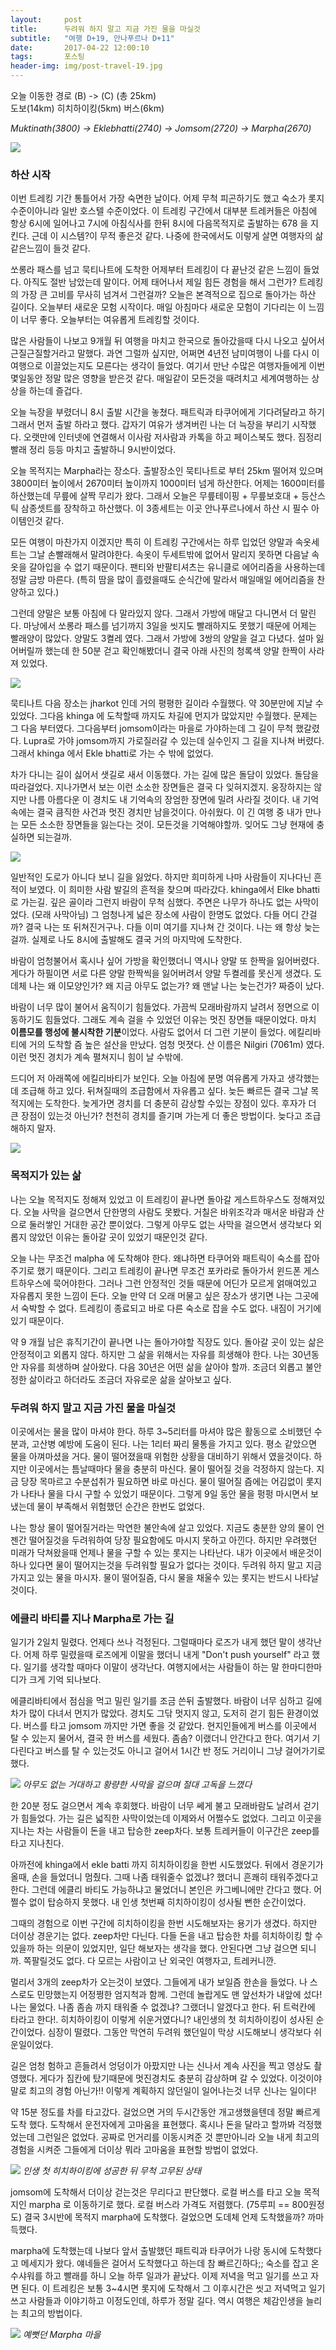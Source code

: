 ```yaml
---
layout:	    post
title: 	    두려워 하지 말고 지금 가진 물을 마실것
subtitle:   "여행 D+19, 안나푸르나 D+11"
date:       2017-04-22 12:00:10 
tags:       포스팅
header-img: img/post-travel-19.jpg
---
```


오늘 이동한 경로 (B) -> (C) (총 25km)  
도보(14km) 히치하이킹(5km) 버스(6km) 

*Muktinath(3800) -> Eklebhatti(2740) -> Jomsom(2720) -> Marpha(2670)*

![](/img/170422-maps.png)

### 하산 시작 

이번 트레킹 기간 통틀어서 가장 숙면한 날이다. 어제 무척 피곤하기도 했고 숙소가 롯지 수준이아니라 일반 호스텔 수준이었다. 이 트레킹 구간에서 대부분 트레커들은 아침에 항상 6시에 일어나고 7시에 아침식사를 한뒤 8시에 다음목적지로 출발하는 678 을 지킨다. 근데 이 시스템?이 무적 좋은것 같다. 나중에 한국에서도 이렇게 살면 여행자의 삶 같은느낌이 들것 같다.

쏘롱라 패스를 넘고 묵티나트에 도착한 어제부터 트레킹이 다 끝난것 같은 느낌이 들었다. 아직도 절반 남았는데 말이다. 어제 태어나서 제일 힘든 경험을 해서 그런가? 트레킹의 가장 큰 고비를 무사히 넘겨서 그런걸까? 오늘은 본격적으로 집으로 돌아가는 하산 길이다. 오늘부터 새로운 모험 시작이다. 매일 아침마다 새로운 모험이 기다리는 이 느낌이 너무 좋다. 오늘부터는 여유롭게 트레킹할 것이다.

많은 사람들이 나보고 9개월 뒤 여행을 마치고 한국으로 돌아갔을때 다시 나오고 싶어서 근질근질할거라고 말했다. 과연 그럴까 싶지만, 어쩌면 4년전 남미여행이 나를 다시 이 여행으로 이끌었는지도 모른다는 생각이 들었다. 여기서 만난 수많은 여행자들에게 이번 몇일동안 정말 많은 영향을 받은것 같다. 매일같이 모든것을 때려치고 세계여행하는 상상을 하는데 즐겁다.

오늘 늑장을 부렸더니 8시 출발 시간을 놓쳤다. 패트릭과 타쿠어에게 기다려달라고 하기 그래서 먼저 출발 하라고 했다. 갑자기 여유가 생겨버린 나는 더 늑장을 부리기 시작했다. 오랫만에 인터넷에 연결해서 이사람 저사람과 카톡을 하고 페이스북도 했다. 짐정리 빨래 정리 등등 마치고 출발하니 9시반이었다.

오늘 목적지는 Marpha라는 장소다. 출발장소인 묵티나트로 부터 25km 떨어져 있으며 3800미터 높이에서 2670미터 높이까지 1000미터 넘게 하산한다. 어제는 1600미터를 하산했는데 무릎에 살짝 무리가 왔다. 그래서 오늘은 무릎테이핑 + 무릎보호대 + 등산스틱 삼종셋트를 장착하고 하산했다. 이 3종세트는 이곳 안나푸르나에서 하산 시 필수 아이템인것 같다.

모든 여행이 마찬가지 이겠지만 특히 이 트레킹 구간에서는 하루 입었던 양말과 속옷세트는 그날 손빨래해서 말려야한다. 속옷이 두세트밖에 없어서 말리지 못하면 다음날 속옷을 갈아입을 수 없기 때문이다. 팬티와 반팔티셔츠는 유니클로 에어리즘을 사용하는데 정말 금방 마른다. (특히 땀을 많이 흘렸을때도 순식간에 말라서 매일매일 에어리즘을 찬양하고 있다.)

그런데 양말은 보통 아침에 다 말라있지 않다. 그래서 가방에 매달고 다니면서 더 말린다. 마낭에서 쏘롱라 패스를 넘기까지 3일을 씻지도 빨래하지도 못했기 때문에 어제는 빨래양이 많았다. 양말도 3켤레 였다. 그래서 가방에 3쌍의 양말을 걸고 다녔다. 설마 잃어버릴까 했는데 한 50분 걷고 확인해봤더니 결국 아래 사진의 청록색 양말 한짝이 사라져 있었다.

![](/img/170422-socks.jpg)

묵티나트 다음 장소는 jharkot 인데 거의 평평한 길이라 수월했다. 약 30분만에 지날 수 있었다. 그다음 khinga 에 도착할때 까지도 차길에 먼지가 많았지만 수월했다. 문제는 그 다음 부터였다. 그다음부터 jomsom이라는 마을로 가야하는데 그 길이 무척 했갈렸다. Lupra로 가야 jomsom까지 가로질러갈 수 있는데 실수인지 그 길을 지나쳐 버렸다. 그래서 khinga 에서 Ekle bhatti로 가는 수 밖에 없었다.

차가 다니는 길이 싫어서 샛길로 새서 이동했다. 가는 길에 많은 돌담이 있었다. 돌담을 따라걸었다. 지나가면서 보는 이런 소소한 장면들은 결국 다 잊혀지겠지. 웅장하지는 않지만 나름 아름다운 이 경치도 내 기억속의 장엄한 장면에 밀려 사라질 것이다. 내 기억속에는 결국 큼직한 사건과 멋진 경치만 남을것이다. 아쉬웠다. 이 긴 여행 중 내가 만나는 모든 소소한 장면들을 잃는다는 것이. 모든것을 기억해야할까. 잊어도 그냥 현재에 충실하면 되는걸까.

![](/img/170422-ekle.jpg)

일반적인 도로가 아니다 보니 길을 잃었다. 하지만 희미하게 나마 사람들이 지나다닌 흔적이 보였다. 이 희미한 사람 발길의 흔적을 찾으며 따라갔다. khinga에서 Elke bhatti 로 가는길. 깊은 골이라 그런지 바람이 무척 심했다. 주면은 나무가 하나도 없는 사막이었다. (모래 사막아님) 그 엄청나게 넓은 장소에 사람이 한명도 없었다. 다들 어디 간걸까? 결국 나는 또 뒤쳐진거구나. 다들 이미 여기를 지나쳐 간 것이다. 나는 왜 항상 늦는걸까. 실제로 나도 8시에 출발해도 결국 거의 마지막에 도착한다.

바람이 엄청불어서 혹시나 싶어 가방을 확인했더니 역시나 양말 또 한짝을 잃어버렸다. 게다가 하필이면 서로 다른 양말 한짝씩을 잃어버려서 양말 두켤레를 못신게 생겼다. 도데체 나는 왜 이모양인가? 왜 지금 아무도 없는가? 왜 맨날 나는 늦는건가? 짜증이 났다.

바람이 너무 많이 불어서 움직이기 힘들었다. 가끔씩 모래바람까지 날려서 정면으로 이동하기도 힘들었다. 그래도 계속 걸을 수 있었던 이유는 멋진 장면들 때문이었다. 마치 **이름모를 행성에 불시착한 기분**이었다. 사람도 없어서 더 그런 기분이 들었다. 에킬리바티에 거의 도착할 즘 높은 설산을 만났다. 엄청 멋졋다. 산 이름은 Nilgiri (7061m) 였다. 이런 멋진 경치가 계속 펼쳐지니 힘이 날 수밖에.

드디어 저 아래쪽에 에킬리바티가 보인다. 오늘 아침에 분명 여유롭게 가자고 생각했는데 조급해 하고 있다. 뒤쳐질때의 조급함에서 자유롭고 싶다. 늦든 빠르든 결국 그날 목적지에는 도착한다. 늦게가면 경치를 더 충분히 감상할 수있는 장점이 있다. 후자가 더 큰 장점이 있는것 아닌가? 천천히 경치를 즐기며 가는게 더 좋은 방법이다. 늦다고 조급해하지 말자.

![](/img/170422-sowindy.jpg)

### 목적지가 있는 삶

나는 오늘 목적지도 정해져 있었고 이 트레킹이 끝나면 돌아갈 게스트하우스도 정해져있다. 오늘 사막을 걸으면서 단한명의 사람도 못봤다. 거칠은 바위조각과 매서운 바람과 산으로 둘러쌓인 거대한 공간 뿐이었다. 그렇게 아무도 없는 사막을 걸으면서 생각보다 외롭지 않았던 이유는 돌아갈 곳이 있었기 때문인것 같다.

오늘 나는 무조건 malpha 에 도착해야 한다. 왜냐하면 타쿠어와 패트릭이 숙소를 잡아주기로 했기 때문이다. 그리고 트레킹이 끝나면 무조건 포카라로 돌아가서 윈드폰 게스트하우스에 묵어야한다. 그러나 그런 안정적인 것들 때문에 어딘가 모르게 얽매여있고 자유롭지 못한 느낌이 든다. 오늘 만약 더 오래 머물고 싶은 장소가 생기면 나는 그곳에서 숙박할 수 없다. 트레킹이 종료되고 바로 다른 숙소로 잡을 수도 없다. 내짐이 거기에 있기 때문이다.

약 9 개월 남은 휴직기간이 끝나면 나는 돌아가야할 직장도 있다. 돌아갈 곳이 있는 삶은 안정적이고 외롭지 않다. 하지만 그 삶을 위해서는 자유를 희생해야 한다. 나는 30년동안 자유를 희생하며 살아왔다. 다음 30년은 어떤 삶을 살아야 할까. 조금더 외롭고 불안정한 삶이라고 하더라도 조금더 자유로운 삶을 살아보고 싶다.

### 두려워 하지 말고 지금 가진 물을 마실것

이곳에서는 물을 많이 마셔야 한다. 하루 3~5리터를 마셔야 많은 활동으로 소비했던 수분과, 고산병 예방에 도움이 된다. 나는 1리터 짜리 물통을 가지고 있다. 평소 같았으면 물을 아껴마셨을 거다. 물이 떨어졌을때 위험한 상황을 대비하기 위해서 였을것이다. 하지만 이곳에서는 틈날때마다 물을 충분히 마신다. 물이 떨어질 것을 걱정하지 않는다. 지금 당장 목마르고 수분섭취가 필요하면 바로 마신다. 물이 떨어질 즘에는 어김없이 롯지가 나타나 물을 다시 구할 수 있었기 때문이다. 그렇게 9일 동안 물을 펑펑 마시면서 보냈는데 물이 부족해서 위험했던 순간은 한번도 없었다.

나는 항상 물이 떨어질거라는 막연한 불안속에 살고 있었다. 지금도 충분한 양의 물이 언젠간 떨어질것을 두려워하여 당장 필요함에도 마시지 못하고 아낀다. 하지만 우려했던 미래가 닥쳐왔을때 언제나 물을 구할 수 있는 롯지는 나타난다. 내가 이곳에서 배운것이 하나 있다면 물이 떨어지는것을 두려워할 필요가 없다는 것이다. 두려워 하지 말고 지금 가지고 있는 물을 마시자. 물이 떨어질즘, 다시 물을 채울수 있는 롯지는 반드시 나타날 것이다.

### 에클리 바티를 지나 Marpha로 가는 길

일기가 2일치 밀렸다. 언제다 쓰나 걱정된다. 그럴때마다 로즈가 내게 했던 말이 생각난다. 어제 하루 밀렸을때 로즈에게 이말을 했더니 내게 "Don't push yourself" 라고 했다. 일기를 생각할 때마다 이말이 생각난다. 여행지에서는 사람들이 하는 말 한마디한마디가 크게 기억 되나보다.

에클리바티에서 점심을 먹고 밀린 일기를 조금 쓴뒤 출발했다. 바람이 너무 심하고 길에 차가 많이 다녀서 먼지가 많았다. 경치도 그닦 멋지지 않고, 도저히 걷기 힘든 환경이었다. 버스를 타고 jomsom 까지만 가면 좋을 것 같았다. 현지인들에게 버스를 이곳에서 탈 수 있는지 물어서, 결국 한 버스를 세웠다. 좀솜? 이랬더니 안간다고 한다. 여기서 기다린다고 버스를 탈 수 있는것도 아니고 걸어서 1시간 반 정도 거리이니 그냥 걸어가기로 했다.

![](/img/170422-desert.jpg)
*아무도 없는 거대하고 황량한 사막을 걸으며 절대 고독을 느꼈다*

한 20분 정도 걸으면서 계속 후회했다. 바람이 너무 쎄게 불고 모래바람도 날려서 걷기가 힘들었다. 가는 길은 넓직한 사막이었는데 이제와서 어쩔수도 없었다. 그리고 이곳을 지나는 차는 사람들이 돈을 내고 탑승한 zeep차다. 보통 트레커들이 이구간은 zeep를 타고 지나친다.

아까전에 khinga에서 ekle batti 까지 히치하이킹을 한번 시도했었다. 뒤에서 경운기가 올때, 손을 들었더니 멈췄다. 그때 나좀 태워줄수 없겠냐? 했더니 흔쾌히 태워주겠다고 한다. 그런데 에클리 바티도 가능하냐고 물었더니 본인은 카그베니에만 간다고 했다. 어쩔수 없이 탑승하지 못했다. 내 인생 첫번째 히치하이킹이 성사될 뻔한 순간이었다.

그때의 경험으로 이번 구간에 히치하이킹을 한번 시도해보자는 용기가 생겼다. 하지만 더이상 경운기는 없다. zeep차만 다닌다. 다들 돈을 내고 탑승한 차를 히치하이킹 할 수 있을까 하는 의문이 있었지만, 일단 해보자는 생각을 했다. 안된다면 그냥 걸으면 되니까. 쪽팔릴것도 없다. 다 모르는 사람이고 난 외국인 여행자고, 트레커니깐.

멀리서 3개의 zeep차가 오는것이 보였다. 그들에게 내가 보일즘 한손을 들었다. 나 스스로도 민망했는지 어정쩡한 엄지척과 함께. 그런데 놀랍게도 맨 앞선차가 내앞에 섰다! 나는 물었다. 나좀 좀솜 까지 태워줄 수 없겠냐? 그랬더니 알겠다고 한다. 뒤 트럭칸에 타라고 한다!. 히치하이킹이 이렇게 쉬운거였다니? 내인생의 첫 히치하이킹이 성사된 순간이었다. 심장이 떨렸다. 그동안 막연히 두려워 했던일이 막상 시도해보니 생각보다 쉬운일이었다.

길은 엄청 험하고 흔들려서 엉덩이가 아팠지만 나는 신나서 계속 사진을 찍고 영상도 촬영했다. 게다가 짐칸에 탔기때문에 멋진경치도 충분히 감상하며 갈 수 있었다. 이것이야말로 최고의 경험 아닌가!! 이렇게 계획하지 않던일이 일어나는것 너무 신나는 일이다!

약 15분 정도를 차를 타고갔다. 걸었으면 거의 두시간동안 개고생했을텐데 정말 빠르게 도착 했다. 도착해서 운전자에게 고마움을 표현했다. 혹시나 돈을 달라고 할까봐 걱정했었는데 그런일은 없었다. 공짜로 먼거리를 이동시켜준 것 뿐만아니라 오늘 내게 최고의 경험을 시켜준 그들에게 더이상 뭐라 고마움을 표현할 방법이 없었다.

![](/img/170422-hich.jpg)
*인생 첫 히치하이킹에 성공한 뒤 무척 고무된 상태*

jomsom에 도착해서 더이상 걷는것은 무리다고 판단했다. 로컬 버스를 타고 오늘 목적지인 marpha 로 이동하기로 했다. 로컬 버스라 가격도 저렴했다. (75루피 == 800원정도) 결국 3시반에 목적지 marpha에 도착했다. 걸었으면 도데체 언제 도착했을까? 까마득했다.

marpha에 도착했는데 나보다 앞서 출발했던 패트릭과 타쿠어가 나랑 동시에 도착했다고 메세지가 왔다. 얘네들은 걸어서 도착했다고 하는데 참 빠르긴하다;; 숙소를 잡고 온수샤워를 하고 빨래를 하니 오늘 하루 일과가 끝났다. 이제 저녁을 먹고 일기를 쓰고 자면 된다. 이 트레킹은 보통 3~4시면 롯지에 도착해서 그 이후시간은 씻고 저녁먹고 일기쓰고 사람들과 이야기하고 이정도인데, 하루가 정말 길다. 역시 여행은 체감인생을 늘리는 최고의 방법이다.

![](/img/170422-marpha.jpg)
*예뻣던 Marpha 마을*
